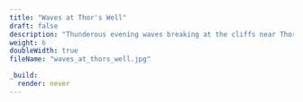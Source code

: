 ```yaml
---
title: "Waves at Thor's Well"
draft: false
description: "Thunderous evening waves breaking at the cliffs near Thor's Well at sunset."
weight: 6
doubleWidth: true
fileName: "waves_at_thors_well.jpg"

_build:
  render: never
---
```

